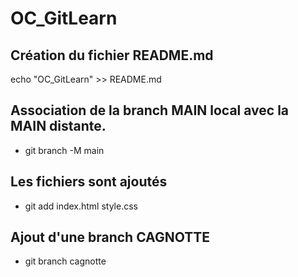 # OC_GitLearn
## Création du fichier README.md
echo "OC_GitLearn" >> README.md
## Association de la branch MAIN local avec la MAIN distante.
- git branch -M main
## Les fichiers sont ajoutés
- git add index.html style.css
## Ajout d'une branch CAGNOTTE
- git branch cagnotte


